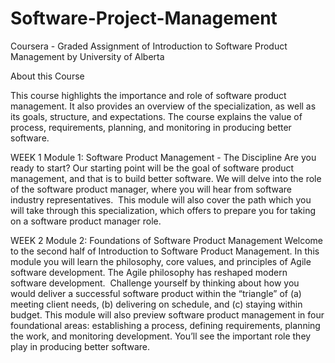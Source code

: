 # Software-Project-Management
Coursera - Graded Assignment of Introduction to Software Product Management by University of Alberta

About this Course

This course highlights the importance and role of software product management. It also provides an overview of the specialization, as well as its goals, structure, and expectations. The course explains the value of process, requirements, planning, and monitoring in producing better software.

WEEK 1
Module 1: Software Product Management - The Discipline
Are you ready to start? Our starting point will be the goal of software product management, and that is to build better software. We will delve into the role of ​the software product manager, where you will hear from software industry representatives. ​ This module will also cover the path ​which you will take through this specialization, which offers to prepare you for taking on a software product manager role.

WEEK 2
Module 2: Foundations of Software Product Management
Welcome to the second half of Introduction to Software Product Management. In this module you will learn the philosophy, core values,​ and principles of Agile software development. ​The​ Agile philosophy has reshaped modern software development. ​ Challenge yourself by thinking about how you would deliver a successful software product within the “triangle” of (a) meeting client needs, (b) delivering on schedule, and (c) staying within budget. ​This module will also preview software product management in four foundational areas: establishing a process, defining requirements, planning the work, and monitoring development. You’ll see the important role they play in producing better software.
